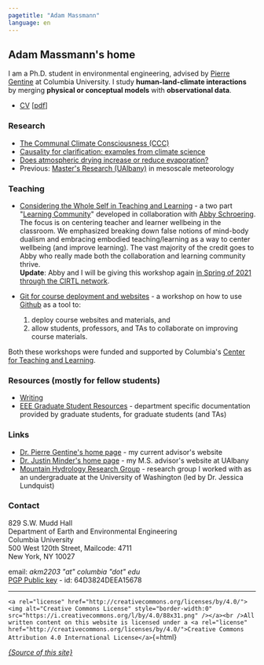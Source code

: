 ```yaml
---
pagetitle: "Adam Massmann"
language: en
---
```


Adam Massmann\'s home
---------------------

I am a Ph.D. student in environmental engineering, advised by [Pierre
Gentine](https://gentinelab.eee.columbia.edu/people/pierre-gentine) at
Columbia University. I study **human-land-climate interactions** by
merging **physical or conceptual models** with **observational data**.

-   [CV](cv/massmann-cv.html) \[[pdf](cv/massmann-cv.pdf)\]

### Research

- [The Communal Climate Consciousness (CCC)](ccc.md)
- [Causality for clarification: examples from climate science](causality.md)
- [Does atmospheric drying increase or reduce
    evaporation?](vpd-et.md)
- Previous: [Master\'s Research (UAlbany)](masters-research.md) in
    mesoscale meteorology

### Teaching

-   [Considering the Whole Self in Teaching and
    Learning](teacher-learner-wellbeing/index.html) - a two part
    "[Learning
    Community](https://ctl.columbia.edu/graduate-instructors/ctlgrads-learning-communities/)"
    developed in collaboration with [Abby
    Schroering](https://theatre-phd.columbia.edu/people/abby-schroering/). The
    focus is on centering teacher and learner wellbeing in the
    classroom. We emphasized breaking down false notions of mind-body
    dualism and embracing embodied teaching/learning as a way to
    center wellbeing (and improve learning). The vast majority of the
    credit goes to Abby who really made both the collaboration and
    learning community thrive.\
    **Update**: Abby and I will be giving
    this workshop again [in Spring of 2021 through the CIRTL
    network](https://www.cirtl.net/events/943).

-   [Git for course deployment and
    websites](https://massma.github.io/ltf-github-website-courses/) - a
    workshop on how to use [Github](https://github.com/) as a tool to:
    1.  deploy course websites and materials, and
    2.  allow students, professors, and TAs to collaborate on improving
        course materials.

Both these workshops were funded and supported by Columbia\'s [Center
for Teaching and Learning](https://ctl.columbia.edu/).

### Resources (mostly for fellow students)

-   [Writing](writing.md)
-   [EEE Graduate Student Resources](eaee-ta-resources.md) -
    department specific documentation provided by graduate students, for
    graduate students (and TAs)

### Links

-   [Dr. Pierre Gentine\'s home
    page](https://gentinelab.eee.columbia.edu/) - my current advisor\'s
    website
-   [Dr. Justin Minder\'s home
    page](http://www.atmos.albany.edu/facstaff/jminder/) - my M.S.
    advisor\'s website at UAlbany
-   [Mountain Hydrology Research
    Group](http://depts.washington.edu/mtnhydr/index.shtml) - research
    group I worked with as an undergraduate at the University of
    Washington (led by Dr. Jessica Lundquist)

### Contact

829 S.W. Mudd Hall\
Department of Earth and Environmental Engineering\
Columbia University\
500 West 120th Street, Mailcode: 4711\
New York, NY 10027

email: *akm2203 \"at\" columbia \"dot\" edu*\
[PGP Public key](akm.asc) - id: 64D3824DEEA15678

------------------------------------------------------------------------

`<a rel="license"
href="http://creativecommons.org/licenses/by/4.0/"><img alt="Creative
Commons License" style="border-width:0"
src="https://i.creativecommons.org/l/by/4.0/88x31.png" /></a><br
/>All written content on this website is licensed under a <a rel="license"
href="http://creativecommons.org/licenses/by/4.0/">Creative Commons
Attribution 4.0 International License</a>`{=html}

[*{Source of this site}*](https://github.com/massma/website)
